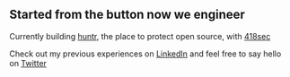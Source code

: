 ## Started from the button now we engineer

Currently building [huntr](https://huntr.dev), the place to protect open source, with [418sec](https://418sec.com)

Check out my previous experiences on [LinkedIn](https://www.linkedin.com/in/adam-nygate/) and feel free to say hello on [Twitter](https://twitter.com/adam_nygate)
